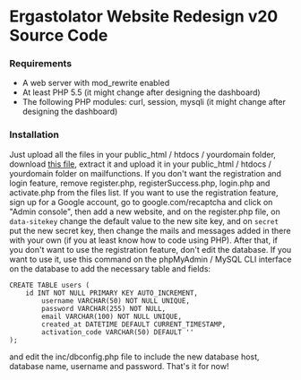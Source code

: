 # Ergastolator Website Redesign v20 Source Code

### Requirements

* A web server with mod_rewrite enabled
* At least PHP 5.5 (it might change after designing the dashboard)
* The following PHP modules: curl, session, mysqli (it might change after designing the dashboard)

### Installation
Just upload all the files in your public_html / htdocs / yourdomain folder, download [this file](https://drive.google.com/open?id=1Ra3IHjh-KeX13CQkYyyzTMx3Po1Oai2x), extract it and upload it in your public_html / htdocs / yourdomain folder on mailfunctions. If you don't want the registration and login feature, remove register.php, registerSuccess.php, login.php and activate.php from the files list. If you want to use the registration feature, sign up for a Google account, go to google.com/recaptcha and click on "Admin console", then add a new website, and on the register.php file, on `data-sitekey` change the default value to the new site key, and on `secret` put the new secret key, then change the mails and messages added in there with your own (if you at least know how to code using PHP). After that, if you don't want to use the registration feature, don't edit the database. If you want to use it, use this command on the phpMyAdmin / MySQL CLI interface on the database to add the necessary table and fields:
```
CREATE TABLE users (
	id INT NOT NULL PRIMARY KEY AUTO_INCREMENT,
        username VARCHAR(50) NOT NULL UNIQUE,
        password VARCHAR(255) NOT NULL,
        email VARCHAR(100) NOT NULL UNIQUE,
        created_at DATETIME DEFAULT CURRENT_TIMESTAMP,
        activation_code VARCHAR(50) DEFAULT ''
);
```
and edit the inc/dbconfig.php file to include the new database host, database name, username and password. That's it for now!
